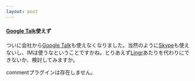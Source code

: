 ```yaml
---
layout: post
---
```

<h4><a href="http://talk.google.com/">Google Talk</a>使えず</h4>
<p>ついに会社から<a href="http://talk.google.com/">Google Talk</a>も使えなくなりました。当然のように<a href="http://www.skype.com/intl/ja/">Skype</a>も使えないし、IMは使うなということですかね。とりあえず<a href="http://www.lingr.com/">Lingr</a>あたりを代わりにできないか、検討してみますか。</p>
<p><span class="error">commentプラグインは存在しません。</span> </p>
